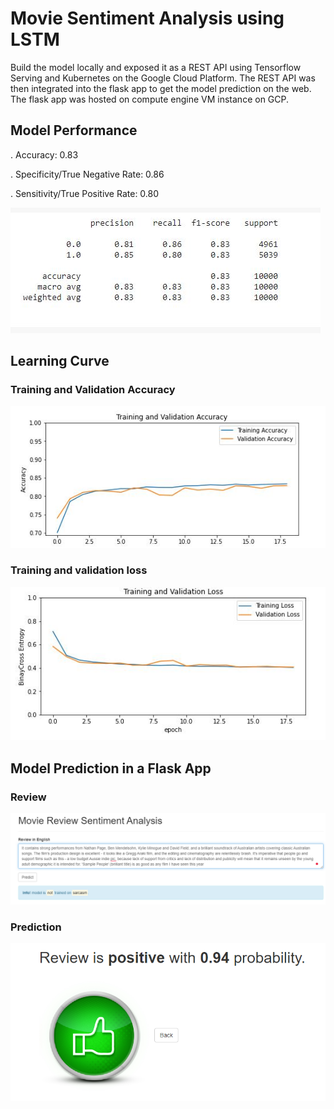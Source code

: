 # Movie Sentiment Analysis using LSTM
Build the model locally and exposed it as a REST API using Tensorflow Serving and Kubernetes on the Google Cloud Platform. The REST API was then integrated into the flask app to get the model prediction on the web. The flask app was hosted on compute engine VM instance on GCP.
## Model Performance
. Accuracy: 0.83

. Specificity/True Negative Rate: 0.86

. Sensitivity/True Positive Rate: 0.80

![](images/classification_report.JPG)

## Learning Curve
### Training and Validation Accuracy
![](images/training_validation_accuracy.JPG)

### Training and validation loss
![](images/training_validation_loss.JPG)

## Model Prediction in a Flask App
### Review
![](images/review.png)
### Prediction
![](images/result.png)
